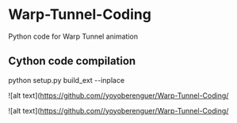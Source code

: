 # Warp-Tunnel-Coding
Python code for Warp Tunnel animation 

## Cython code compilation 
python setup.py build_ext --inplace

![alt text](https://github.com//yoyoberenguer/Warp-Tunnel-Coding/


![alt text](https://github.com//yoyoberenguer/Warp-Tunnel-Coding/
